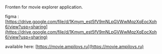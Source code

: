Fronten for movie explorer application.

figma : [https://drive.google.com/file/d/1Kmym_est5fV9mNLpGVWwMqzXqEocXoh6/view?usp=sharing](https://drive.google.com/file/d/1Kmym_est5fV9mNLpGVWwMqzXqEocXoh6/view?usp=sharing)


available here: [https://movie.ampilovs.ru](https://movie.ampilovs.ru)

